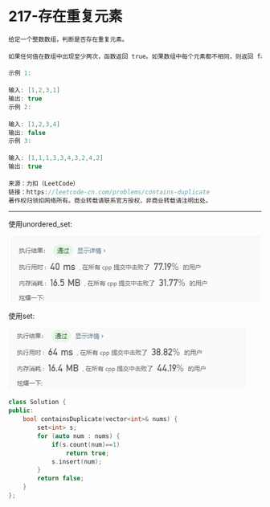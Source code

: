 # 217-存在重复元素

```c++
给定一个整数数组，判断是否存在重复元素。

如果任何值在数组中出现至少两次，函数返回 true。如果数组中每个元素都不相同，则返回 false。

示例 1:

输入: [1,2,3,1]
输出: true
示例 2:

输入: [1,2,3,4]
输出: false
示例 3:

输入: [1,1,1,3,3,4,3,2,4,2]
输出: true

来源：力扣（LeetCode）
链接：https://leetcode-cn.com/problems/contains-duplicate
著作权归领扣网络所有。商业转载请联系官方授权，非商业转载请注明出处。
```

---

使用unordered_set:

![img](./1.bmp)

使用set:

![img](./2.bmp)



```c++
class Solution {
public:
    bool containsDuplicate(vector<int>& nums) {
        set<int> s;
        for (auto num : nums) {
            if(s.count(num)==1)
                return true;
            s.insert(num);
        }
        return false;
    }
};
```
